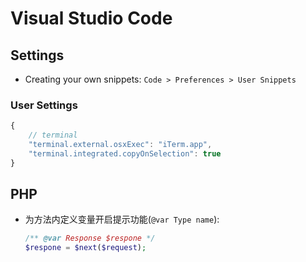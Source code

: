 # Visual Studio Code

## Settings

* Creating your own snippets: `Code > Preferences > User Snippets`




### User Settings
```js
{
    // terminal
    "terminal.external.osxExec": "iTerm.app",
    "terminal.integrated.copyOnSelection": true
}
```


## PHP
* 为方法内定义变量开启提示功能(`@var Type name`):
    
    ```php
    /** @var Response $respone */
    $respone = $next($request);
    ```